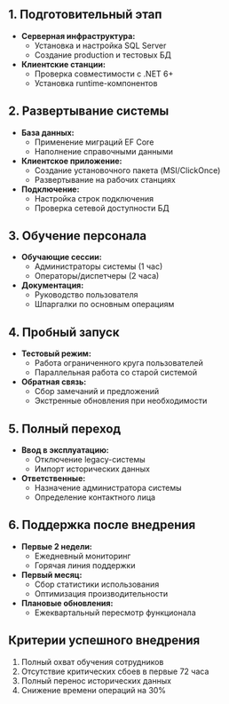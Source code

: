## 1. Подготовительный этап
* **Серверная инфраструктура:**
    * Установка и настройка SQL Server
    * Создание production и тестовых БД
* **Клиентские станции:**
    * Проверка совместимости с .NET 6+
    * Установка runtime-компонентов

## 2. Развертывание системы
* **База данных:**
    * Применение миграций EF Core
    * Наполнение справочными данными
* **Клиентское приложение:**
    * Создание установочного пакета (MSI/ClickOnce)
    * Развертывание на рабочих станциях
* **Подключение:**
    * Настройка строк подключения
    * Проверка сетевой доступности БД

## 3. Обучение персонала
* **Обучающие сессии:**
    * Администраторы системы (1 час)
    * Операторы/диспетчеры (2 часа)
* **Документация:**
    * Руководство пользователя
    * Шпаргалки по основным операциям

## 4. Пробный запуск
* **Тестовый режим:**
    * Работа ограниченного круга пользователей
    * Параллельная работа со старой системой
* **Обратная связь:**
    * Сбор замечаний и предложений
    * Экстренные обновления при необходимости

## 5. Полный переход
* **Ввод в эксплуатацию:**
    * Отключение legacy-системы
    * Импорт исторических данных
* **Ответственные:**
    * Назначение администратора системы
    * Определение контактного лица

## 6. Поддержка после внедрения
* **Первые 2 недели:**
    * Ежедневный мониторинг
    * Горячая линия поддержки
* **Первый месяц:**
    * Сбор статистики использования
    * Оптимизация производительности
* **Плановые обновления:**
    * Ежеквартальный пересмотр функционала

## Критерии успешного внедрения
1. Полный охват обучения сотрудников
2. Отсутствие критических сбоев в первые 72 часа
3. Полный перенос исторических данных
4. Снижение времени операций на 30%
